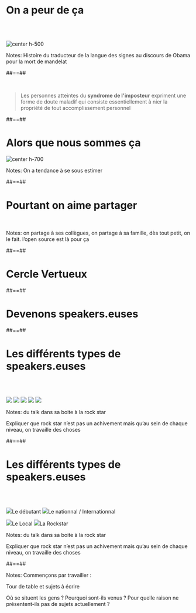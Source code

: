 <!-- .slide:-->

# On a peur de ça


<br><br>

![center h-500](./assets/images/g3d67955561_0_19.png)

Notes:
Histoire du traducteur de la langue des signes au discours de Obama pour la mort de mandelat



##==##
<!-- .slide:-->
<br>

>Les personnes atteintes du **syndrome de l'imposteur** expriment une forme de doute maladif qui consiste essentiellement à nier la propriété de tout accomplissement personnel


##==##
<!-- .slide:-->

# Alors que nous sommes ça


![center h-700](./assets/images/g3d67955561_0_25.png)

Notes:
On a tendance à se sous estimer

##==##

<!-- .slide: data-background="./assets/images/g3d67955561_0_26.png"-->

# Pourtant on aime partager
<!-- .element: class="bandeau" -->

<br>

Notes:
on partage à ses collègues, on partage à sa famille, dès tout petit, on le fait. l’open source est là pour ça



##==##
<!-- .slide: data-background="./assets/images/g47f049d591_0_1.png"-->

# Cercle Vertueux
<!-- .element: class="big thin bottom" -->


##==##
<!-- .slide: data-background="./assets/images/g156ee16052_1_6.png"-->

# Devenons speakers.euses
<!-- .element: class="big thin" -->


##==##
<!-- .slide: class="flex-row" data-type-show="prez"-->

# Les différents types de speakers.euses

<br><br>

<p>
<img class="h-300" src="./assets/images/g3d67955561_0_58.png">
<img class="h-300" src="./assets/images/g3d67955561_0_54.png">
<img class="h-300" src="./assets/images/g3d67955561_0_56.png">
<img class="h-300" src="./assets/images/g3d67955561_0_55.png">
<img class="h-300" src="./assets/images/g3d67955561_0_57.png">
</p>

Notes:
du talk dans sa boite à la rock star

Expliquer que rock star n’est pas un achivement mais qu’au sein de chaque niveau, on travaille des choses

##==##
<!-- .slide: class="flex-row" data-type-show="full"-->

# Les différents types de speakers.euses

<br><br>

<p>
<img class="h-300" src="./assets/images/g3d67955561_0_58.png"><span>Le débutant</span>
<img class="h-300" src="./assets/images/g3d67955561_0_55.png"><span>Le nationnal  
/ Internationnal
</p>

<p>
<img class="h-300" src="./assets/images/g3d67955561_0_54.png"><span>Le Local</span>
<img class="h-300" src="./assets/images/g3d67955561_0_57.png"><span>La Rockstar</span>
</p>

Notes:
du talk dans sa boite à la rock star

Expliquer que rock star n’est pas un achivement mais qu’au sein de chaque niveau, on travaille des choses




##==##
<!-- .slide: data-background="./assets/images/g3d67955561_0_2.png"-->

Notes:
Commençons par travailler : 



Tour de table et sujets à écrire 

Où se situent les gens ? Pourquoi sont-ils venus ? Pour quelle raison ne présentent-ils pas de sujets actuellement ?

